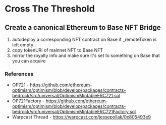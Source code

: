 # Cross The Threshold
## Create a canonical Ethereum to Base NFT Bridge

1. autodeploy a corresponding NFT contract on Base if _remoteToken is left empty
2. copy tokenURI of mainnet NFT to Base NFT
3. mirror the royalty info and make sure it's set to something on Base that you can acquire


### References
- OP721 - https://github.com/ethereum-optimism/optimism/blob/develop/packages/contracts-bedrock/src/universal/OptimismMintableERC721.sol
- OP721Factory - https://github.com/ethereum-optimism/optimism/blob/develop/packages/contracts-bedrock/src/universal/OptimismMintableERC721Factory.sol
- Warpcast Thread - https://warpcast.com/jessepollak/0x805493e9
